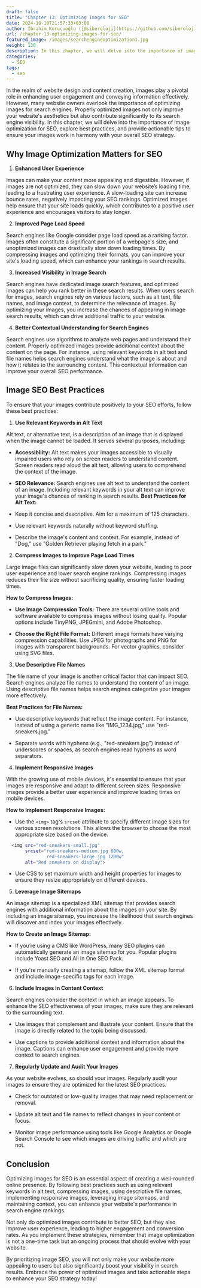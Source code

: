 ```yaml
---
draft: false
title: "Chapter 13: Optimizing Images for SEO"
date: 2024-10-10T21:57:33+03:00
author: İbrahim Korucuoğlu ([@siberoloji](https://github.com/siberoloji))
url: /chapter-13-optimizing-images-for-seo/
featured_image: /images/searchengineoptimization1.jpg
weight: 130
description: In this chapter, we will delve into the importance of image optimization for SEO, explore best practices, and provide actionable tips to ensure your images work in harmony with your overall SEO strategy.
categories:
  - SEO
tags:
  - seo
---
```

In the realm of website design and content creation, images play a pivotal role in enhancing user engagement and conveying information effectively. However, many website owners overlook the importance of optimizing images for search engines. Properly optimized images not only improve your website's aesthetics but also contribute significantly to its search engine visibility. In this chapter, we will delve into the importance of image optimization for SEO, explore best practices, and provide actionable tips to ensure your images work in harmony with your overall SEO strategy.

## Why Image Optimization Matters for SEO

1. **Enhanced User Experience**

Images can make your content more appealing and digestible. However, if images are not optimized, they can slow down your website’s loading time, leading to a frustrating user experience. A slow-loading site can increase bounce rates, negatively impacting your SEO rankings. Optimized images help ensure that your site loads quickly, which contributes to a positive user experience and encourages visitors to stay longer.

2. **Improved Page Load Speed**

Search engines like Google consider page load speed as a ranking factor. Images often constitute a significant portion of a webpage's size, and unoptimized images can drastically slow down loading times. By compressing images and optimizing their formats, you can improve your site's loading speed, which can enhance your rankings in search results.

3. **Increased Visibility in Image Search**

Search engines have dedicated image search features, and optimized images can help you rank better in these search results. When users search for images, search engines rely on various factors, such as alt text, file names, and image context, to determine the relevance of images. By optimizing your images, you increase the chances of appearing in image search results, which can drive additional traffic to your website.

4. **Better Contextual Understanding for Search Engines**

Search engines use algorithms to analyze web pages and understand their content. Properly optimized images provide additional context about the content on the page. For instance, using relevant keywords in alt text and file names helps search engines understand what the image is about and how it relates to the surrounding content. This contextual information can improve your overall SEO performance.

## Image SEO Best Practices

To ensure that your images contribute positively to your SEO efforts, follow these best practices:

1. **Use Relevant Keywords in Alt Text**

Alt text, or alternative text, is a description of an image that is displayed when the image cannot be loaded. It serves several purposes, including:
* **Accessibility:** Alt text makes your images accessible to visually impaired users who rely on screen readers to understand content. Screen readers read aloud the alt text, allowing users to comprehend the context of the image.

* **SEO Relevance:** Search engines use alt text to understand the content of an image. Including relevant keywords in your alt text can improve your image's chances of ranking in search results.
**Best Practices for Alt Text:**
* Keep it concise and descriptive. Aim for a maximum of 125 characters.

* Use relevant keywords naturally without keyword stuffing.

* Describe the image's content and context. For example, instead of "Dog," use "Golden Retriever playing fetch in a park."
2. **Compress Images to Improve Page Load Times**

Large image files can significantly slow down your website, leading to poor user experience and lower search engine rankings. Compressing images reduces their file size without sacrificing quality, ensuring faster loading times.

**How to Compress Images:**
* **Use Image Compression Tools:** There are several online tools and software available to compress images without losing quality. Popular options include TinyPNG, JPEGmini, and Adobe Photoshop.

* **Choose the Right File Format:** Different image formats have varying compression capabilities. Use JPEG for photographs and PNG for images with transparent backgrounds. For vector graphics, consider using SVG files.
3. **Use Descriptive File Names**

The file name of your image is another critical factor that can impact SEO. Search engines analyze file names to understand the content of an image. Using descriptive file names helps search engines categorize your images more effectively.

**Best Practices for File Names:**
* Use descriptive keywords that reflect the image content. For instance, instead of using a generic name like "IMG_1234.jpg," use "red-sneakers.jpg."

* Separate words with hyphens (e.g., "red-sneakers.jpg") instead of underscores or spaces, as search engines read hyphens as word separators.
4. **Implement Responsive Images**

With the growing use of mobile devices, it's essential to ensure that your images are responsive and adapt to different screen sizes. Responsive images provide a better user experience and improve loading times on mobile devices.

**How to Implement Responsive Images:**
* Use the `<img>` tag's `srcset` attribute to specify different image sizes for various screen resolutions. This allows the browser to choose the most appropriate size based on the device.

```bash
  <img src="red-sneakers-small.jpg" 
       srcset="red-sneakers-medium.jpg 600w,
               red-sneakers-large.jpg 1200w"
       alt="Red sneakers on display">
```
* Use CSS to set maximum width and height properties for images to ensure they resize appropriately on different devices.
5. **Leverage Image Sitemaps**

An image sitemap is a specialized XML sitemap that provides search engines with additional information about the images on your site. By including an image sitemap, you increase the likelihood that search engines will discover and index your images effectively.

**How to Create an Image Sitemap:**
* If you’re using a CMS like WordPress, many SEO plugins can automatically generate an image sitemap for you. Popular plugins include Yoast SEO and All in One SEO Pack.

* If you're manually creating a sitemap, follow the XML sitemap format and include image-specific tags for each image.
6. **Include Images in Content Context**

Search engines consider the context in which an image appears. To enhance the SEO effectiveness of your images, make sure they are relevant to the surrounding text.
* Use images that complement and illustrate your content. Ensure that the image is directly related to the topic being discussed.

* Use captions to provide additional context and information about the image. Captions can enhance user engagement and provide more context to search engines.
7. **Regularly Update and Audit Your Images**

As your website evolves, so should your images. Regularly audit your images to ensure they are optimized for the latest SEO practices.
* Check for outdated or low-quality images that may need replacement or removal.

* Update alt text and file names to reflect changes in your content or focus.

* Monitor image performance using tools like Google Analytics or Google Search Console to see which images are driving traffic and which are not.
## Conclusion

Optimizing images for SEO is an essential aspect of creating a well-rounded online presence. By following best practices such as using relevant keywords in alt text, compressing images, using descriptive file names, implementing responsive images, leveraging image sitemaps, and maintaining context, you can enhance your website's performance in search engine rankings.

Not only do optimized images contribute to better SEO, but they also improve user experience, leading to higher engagement and conversion rates. As you implement these strategies, remember that image optimization is not a one-time task but an ongoing process that should evolve with your website.

By prioritizing image SEO, you will not only make your website more appealing to users but also significantly boost your visibility in search results. Embrace the power of optimized images and take actionable steps to enhance your SEO strategy today!
